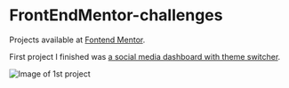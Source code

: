 # FrontEndMentor-challenges
Projects available at [Fontend Mentor](https://www.frontendmentor.io/challenges).

First project I finished was [a social media dashboard with theme switcher](https://www.frontendmentor.io/challenges/social-media-dashboard-with-theme-switcher-6oY8ozp_H).



![Image of 1st project](https://res.cloudinary.com/dz209s6jk/image/upload/v1585840948/Challenges/q54sj6blz6155goee4jd.jpg)
